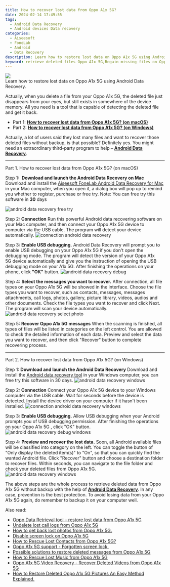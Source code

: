 ```yaml
---
title: How to recover lost data from Oppo A1x 5G?
date: 2024-02-14 17:49:55
tags: 
  - Android Data Recovery
  - Android devices Data recovery
categories: 
  - Aiseesoft
  - FoneLab
  - Android
  - Data Recovery
description: Learn how to restore lost data on Oppo A1x 5G using Android Data Recovery.
keyword: retrieve deleted files Oppo A1x 5G,Regain missing files on Oppo A1x 5G,Oppo A1x 5G data disappear,restore deleted data on Oppo A1x 5G,Oppo A1x 5G data recovery,Oppo A1x 5G files lost,Oppo A1x 5G reset but recover data,how to recover deleted data in Oppo A1x 5G,lost all data in Oppo A1x 5G again,deletes data of Oppo A1x 5G,how to get data back from Oppo A1x 5G,get back deleted data from Oppo A1x 5G android
---
```


<img src="https://img0mobiles.techidaily.com/images/best-assets/devices/oppo/oppo-a1x-5g/3.jpg" class="atpl-imgstyle"  />

<div class="atpl-content atpl-for-fonelab-android recover-data">

<div class="atpl-post-description-part-1">
Learn how to restore lost data on Oppo A1x 5G using Android Data Recovery.
</div>
<div class="atpl-post-device-model-description">

</div>




<div class="atpl-post-description-part-2">
<div class="tpl-content-sub-paragraph-normal">
  <p>
    Actually, when you delete a file from your Oppo A1x 5G, the deleted file just disappears from your eyes, but still exists in somewhere of the device memory. All you need is a tool that is capable of detecting the deleted file and get it back.
  </p>
</div>
</div>


<ul>
  <li>Part 1: <strong><a href="#p1">How to recover lost data from Oppo A1x 5G? (on macOS)</a></strong></li>
  <li>Part 2: <strong><a href="#p2">How to recover lost data from Oppo A1x 5G? (on Windows)</a></strong></li>
</ul>


<div class="atpl-post-description-part-3">
<div class="tpl-content-sub-paragraph-normal">
    <p>
        Actually, a lot of users said they lost many files and want to recover those deleted files without backup, is that possible? Definitely yes. You might need an extraordinary third-party program to help – <a href="https://tools.techidaily.com/aiseesoft-android-data-recovery/" target="_blank" rel="noopener"><strong>Android Data Recovery</strong></a>.
    </p>
</div>
</div>


<!-- Part 1 -->
<a id="p1" name="p1" ></a><hr>

<div>
  <span class="atpl-step-part-style">Part 1. How to recover lost data from Oppo A1x 5G? (on macOS)</span>
</div>  

<span class="atpl-stepstyle-a"><span>Step 1: </span></span> <strong>Download and launch the Android Data Recovery on Mac</strong>
Download and install the <a href="https://tools.techidaily.com/aiseesoft-android-data-recovery-for-mac/" target="_blank" rel="noopener">Aiseesoft FoneLab Android Data Recovery for Mac</a> in your Mac computer, when you open it, a dialog box will pop up to remind you whether to register, purchase or free try.
Note: You can free try this software in <strong>30</strong> days

<img src="https://tools.techidaily.com/images/apps/aiseesoft/android-data-recovery/mac-free-try.png" class="atpl-imgstyle" alt="android data recovery free try" />

<span class="atpl-stepstyle-a"><span>Step 2: </span></span> <strong>Connection</strong>
Run this powerful Android data recovering software on your Mac computer, and then connect your Oppo A1x 5G device to computer via the USB cable. The program will detect your device automatically.
<img src="https://tools.techidaily.com/images/apps/aiseesoft/android-data-recovery/mac-connection-interface.jpg" class="atpl-imgstyle" alt="connection android data recovery" />

<span class="atpl-stepstyle-a"><span>Step 3: </span></span> <strong>Enable USB debugging.</strong>
Android Data Recovery will prompt you to enable USB debugging on your Oppo A1x 5G  if you don't open the debugging mode. The program will detect the version of your Oppo A1x 5G device automatically and give you the instruction of opening the USB debugging mode on your A1x 5G. After finishing the operations on your phone, click <strong>"OK"</strong> button.
<img src="https://tools.techidaily.com/images/apps/aiseesoft/android-data-recovery/mac-android-usb-debug.jpg"  class="atpl-imgstyle" alt="android data recovery debug" />

<span class="atpl-stepstyle-a"><span>Step 4: </span></span> <strong>Select the messages you want to recover.</strong>
After connection, all file types on your Oppo A1x 5G will be showed in the interface. Choose the file types you want to recover, such as contacts, messages, messages attachments, call logs, photos, gallery, picture library, videos, audios and other documents. Check the file types you want to recover and click Next. The program will scan your device automatically.
<img src="https://tools.techidaily.com/images/apps/aiseesoft/android-data-recovery/mac-choose-type-photos.jpg" class="atpl-imgstyle" alt="android data recovery select photo" />

<span class="atpl-stepstyle-a"><span>Step 5: </span></span> <strong>Recover Oppo A1x 5G messages</strong>
When the scanning is finished, all types of files will be listed in categories on the left control. You are allowed to check the detailed information of each data. Preview and select the data you want to recover, and then click "Recover" button to complete recovering process.


<a id="p2" name="p2"></a><hr>

<!-- Part 2 -->
<div>
  <span class="atpl-step-part-style">Part 2. How to recover lost data from Oppo A1x 5G? (on Windows)</span>
</div>

<span class="atpl-stepstyle-a"><span>Step 1: </span></span> <strong>Download and launch the Android Data Recovery</strong>
Download and install the <a href="https://tools.techidaily.com/aiseesoft-android-data-recovery-for-win/" target="_blank" rel="noopener">Android data recovery tool</a> in your Windows computer, you can free try this software in 30 days.
<img src="https://tools.techidaily.com/images/apps/aiseesoft/android-data-recovery/win-start-interface.png"  class="atpl-imgstyle" alt="android data recovery windows" />

<span class="atpl-stepstyle-a"><span>Step 2: </span></span> <strong>Connection</strong>
Connect your Oppo A1x 5G device to your Windows computer via the USB cable. Wait for seconds before the device is detected. Install the device driver on your computer if it hasn't been installed.
<img src="https://tools.techidaily.com/images/apps/aiseesoft/android-data-recovery/win-connection-interface.png" class="atpl-imgstyle" alt="connection android data recovery windows" />

<span class="atpl-stepstyle-a"><span>Step 3: </span></span> <strong>Enable USB debugging.</strong>
Allow USB debugging when your Android prompts you of USB debugging permission. After finishing the operations on your Oppo A1x 5G , click "OK" button.
<img src="https://tools.techidaily.com/images/apps/aiseesoft/android-data-recovery/win-android-usb-debug.png" class="atpl-imgstyle" alt="android data recovery debug windows" />

<span class="atpl-stepstyle-a"><span>Step 4: </span></span> <strong>Preview and recover the lost data.</strong>
Soon, all Android available files will be classified into category on the left. You can toggle the button of "Only display the deleted item(s)" to "On", so that you can quickly find the wanted Android file. Click "Recover" button and choose a destination folder to recover files. Within seconds, you can navigate to the file folder and check your deleted files from Oppo A1x 5G.
<img src="https://tools.techidaily.com/images/apps/aiseesoft/android-data-recovery/win-recover-photos.png" class="atpl-imgstyle" alt="android data recovery windows" />

<div class="atpl-post-description-part-4">
<div class="tpl-content-sub-paragraph-normal">
    <p>
        The above steps are the whole process to retrieve deleted data from Oppo A1x 5G without backup with the help of <a href="https://tools.techidaily.com/aiseesoft-android-data-recovery/" target="_blank" rel="noopener"><strong>Android Data Recovery</strong></a>. In any case, prevention is the best protection. To avoid losing data from your Oppo A1x 5G again, do remember to backup it on your computer well.
    </p>
</div>
</div>


<ins class="adsbygoogle"
     style="display:block"
     data-ad-client="ca-pub-7571918770474297"
     data-ad-slot="8358498916"
     data-ad-format="auto"
     data-full-width-responsive="true"></ins>

<span class="atpl-alsoreadstyle">Also read:</span>
<div><ul>
<li><a href="/oppo-data-retrieval-tool-restore-lost-data-from-oppo-a1x-5g-by-fonelab-android-recover-data/" target="_blank" rel="noopener"><u>Oppo Data Retrieval tool – restore lost data from Oppo A1x 5G</u></a></li>
<li><a href="/undelete-lost-call-logs-from-oppo-a1x-5g-by-fonelab-android-recover-call-logs/" target="_blank" rel="noopener"><u>Undelete lost call logs from Oppo A1x 5G</u></a></li>
<li><a href="/how-to-get-back-lost-photos-from-oppo-a1x-5g-by-fonelab-android-recover-photos/" target="_blank" rel="noopener"><u>How to get back lost photos from Oppo A1x 5G.</u></a></li>
<li><a href="/disable-screen-lock-on-oppo-a1x-5g-by-drfone-android-unlock-android-unlock/" target="_blank" rel="noopener"><u>Disable screen lock on Oppo A1x 5G</u></a></li>
<li><a href="/how-to-rescue-lost-contacts-from-oppo-a1x-5g-by-fonelab-android-recover-contacts/" target="_blank" rel="noopener"><u>How to Rescue Lost Contacts from Oppo A1x 5G?</u></a></li>
<li><a href="/oppo-a1x-5g-support-forgotten-screen-lock-by-drfone-android-unlock-android-unlock/" target="_blank" rel="noopener"><u>Oppo A1x 5G support - Forgotten screen lock.</u></a></li>
<li><a href="/possible-solutions-to-restore-deleted-messages-from-oppo-a1x-5g-by-fonelab-android-recover-messages/" target="_blank" rel="noopener"><u>Possible solutions to restore deleted messages from Oppo A1x 5G</u></a></li>
<li><a href="/how-to-rescue-lost-music-from-oppo-a1x-5g-by-fonelab-android-recover-music/" target="_blank" rel="noopener"><u>How to Rescue Lost Music from Oppo A1x 5G</u></a></li>
<li><a href="/oppo-a1x-5g-video-recovery-recover-deleted-videos-from-oppo-a1x-5g-by-fonelab-android-recover-video/" target="_blank" rel="noopener"><u>Oppo A1x 5G Video Recovery - Recover Deleted Videos from Oppo A1x 5G</u></a></li>
<li><a href="/how-to-restore-deleted-oppo-a1x-5g-pictures-an-easy-method-explained-by-fonelab-android-recover-pictures/" target="_blank" rel="noopener"><u>How to Restore Deleted Oppo A1x 5G Pictures  An Easy Method Explained.</u></a></li>
</ul></div>

</div>
